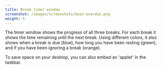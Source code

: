 ```yaml
---
title: Break timer window
screenshot: /images/screenshots/main-overdue.png
weight: 5
---
```


The timer window shows the progress of all three breaks.
For each break it shows the time remaining until the next break.
Using different colors, it also shows when a break is due (blue), how long you have been resting (green), and if you have been ignoring a break (orange).

To save space on your desktop, you can also embed an 'applet' in the taskbar.
